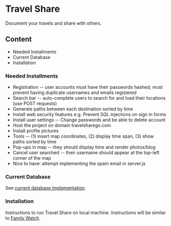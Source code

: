 # Travel Share

Document your travels and share with others.

## Content
* Needed Installments
* Current Database
* Installation

### Needed Installments
* Registration -- user accounts must have their passwords hashed; must prevent
  having duplicate usernames and emails registered
* Search bar -- auto-complete users to search for and load their locations (use
  POST requests)
* Generate paths between each destination sorted by time
* Install web security features e.g. Prevent SQL injections on sign in forms
* Install user settings -- Change passwords and be able to delete account
* Host the project on domain travelsharego.com
* Install profile pictures
* Tools -- (1) insert map coordinates, (2) display time span, (3) show paths
  sorted by time
* Pop-ups in map -- they should display time and render photos/blog
* Cancel user searched -- their username should appear at the top-left corner of
  the map
* Nice to have: attempt implementing the spam email in server.js

### Current Database
See [current database implementation](https://github.com/ivanmanan/Travel-Share/blob/master/sql/database.txt).

### Installation
Instructions to run Travel Share on local machine. Instructions will be similar to [Family Watch](https://github.com/ivanmanan/Family-Watch/blob/master/README.md).
